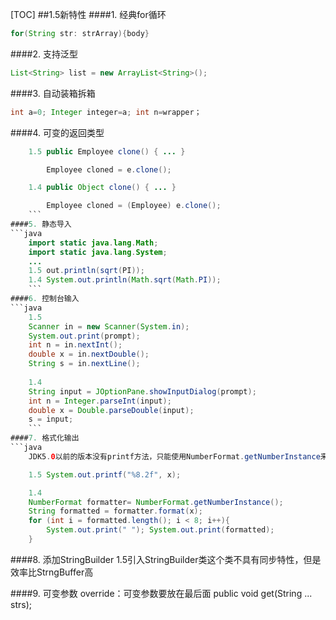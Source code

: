 [TOC]
##1.5新特性
####1. 经典for循环
```java
for(String str: strArray){body} 
```
####2. 支持泛型
```java
List<String> list = new ArrayList<String>(); 
```
####3. 自动装箱拆箱
```java
int a=0; Integer integer=a; int n=wrapper； 
```
####4. 可变的返回类型
```java
	1.5 public Employee clone() { ... }

    	Employee cloned = e.clone();

	1.4 public Object clone() { ... }

	    Employee cloned = (Employee) e.clone();
	```
####5. 静态导入
```java
    import static java.lang.Math;
	import static java.lang.System;
	...
	1.5 out.println(sqrt(PI));
	1.4 System.out.println(Math.sqrt(Math.PI));
	```
####6. 控制台输入
```java
    1.5 
    Scanner in = new Scanner(System.in);
    System.out.print(prompt);
    int n = in.nextInt();
    double x = in.nextDouble();
    String s = in.nextLine();
	
	1.4 
	String input = JOptionPane.showInputDialog(prompt);
    int n = Integer.parseInt(input);
    double x = Double.parseDouble(input);
    s = input;
	```
####7. 格式化输出
```java
    JDK5.0以前的版本没有printf方法，只能使用NumberFormat.getNumberInstance来代替。

	1.5 System.out.printf("%8.2f", x);

	1.4 
	NumberFormat formatter= NumberFormat.getNumberInstance();
    String formatted = formatter.format(x);
    for (int i = formatted.length(); i < 8; i++){
    	System.out.print(" "); System.out.print(formatted);
    }
```
####8. 添加StringBuilder
	1.5引入StringBuilder类这个类不具有同步特性，但是效率比StrngBuffer高

####9. 可变参数
	override：可变参数要放在最后面
    	public void get(String ... strs);